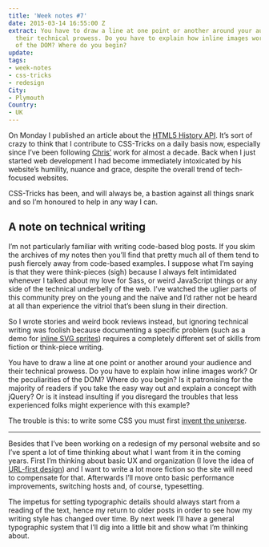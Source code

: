 ```yaml
---
title: 'Week notes #7'
date: 2015-03-14 16:55:00 Z
extract: You have to draw a line at one point or another around your audience and
  their technical prowess. Do you have to explain how inline images work? Or the peculiarities
  of the DOM? Where do you begin?
update: 
tags:
- week-notes
- css-tricks
- redesign
City:
- Plymouth
Country:
- UK
---
```


On Monday I published an article about the [HTML5 History API](https://css-tricks.com/using-the-html5-history-api/). It’s sort of crazy to think that I contribute to <span class="caps">CSS</span>-Tricks on a daily basis now, especially since I’ve been following [Chris’](https://twitter.com/chriscoyier) work for almost a decade. Back when I just started web development I had become immediately intoxicated by his website’s humility, nuance and grace, despite the overall trend of tech-focused websites.

<span class="caps">CSS</span>-Tricks has been, and will always be, a bastion against all things snark and so I’m honoured to help in any way I can.


## A note on technical writing

I’m not particularly familiar with writing code-based blog posts. If you skim the archives of my notes then you’ll find that pretty much all of them tend to push fiercely away from code-based examples. I suppose what I’m saying is that they were think-pieces (sigh) because I always felt intimidated whenever I talked about my love for Sass, or weird JavaScript things or any side of the technical underbelly of the web. I’ve watched the uglier parts of this community prey on the young and the naïve and I’d rather not be heard at all than experience the vitriol that’s been slung in their direction.

So I wrote stories and weird book reviews instead, but ignoring technical writing was foolish because documenting a specific problem (such as a demo for [inline SVG sprites](https://css-tricks.com/spriting-img/)) requires a completely different set of skills from fiction or think-piece writing.

You have to draw a line at one point or another around your audience and their technical prowess. Do you have to explain how inline images work? Or the peculiarities of the <span class="caps">DOM</span>? Where do you begin? Is it patronising for the majority of readers if you take the easy way out and explain a concept with jQuery? Or is it instead insulting if you disregard the troubles that less experienced folks might experience with this example?

The trouble is this: to write some CSS you must first [invent the universe](https://www.youtube.com/watch?v=7s664NsLeFM).

***

Besides that I’ve been working on a redesign of my personal website and so I’ve spent a lot of time thinking about what I want from it in the coming years. First I’m thinking about basic UX and organization (I love the idea of [URL-first design](http://warpspire.com/posts/url-design/)) and I want to write a lot more fiction so the site will need to compensate for that. Afterwards I’ll move onto basic performance improvements, switching hosts and, of course, typesetting.

The impetus for setting typographic details should always start from a reading of the text, hence my return to older posts in order to see how my writing style has changed over time. By next week I’ll have a general typographic system that I’ll dig into a little bit and show what I’m thinking about.
